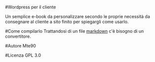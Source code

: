 #Wordpress per il cliente

Un semplice e-book da personalizzare secondo le proprie necessità da consegnare al cliente a sito finito per spiegargli come usarlo.

#Come compilarlo
Trattandosi di un file [markdown](http://en.wikipedia.org/wiki/Markdown) c'è bisogno di un convertitore.

#Autore
Mte90

#Licenza
GPL 3.0
